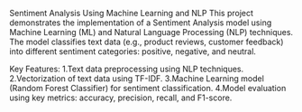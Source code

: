 Sentiment Analysis Using Machine Learning and NLP
This project demonstrates the implementation of a Sentiment Analysis model using Machine Learning (ML) and Natural Language Processing (NLP) techniques. The model classifies text data (e.g., product reviews, customer feedback) into different sentiment categories: positive, negative, and neutral.

Key Features:
1.Text data preprocessing using NLP techniques.
2.Vectorization of text data using TF-IDF.
3.Machine Learning model (Random Forest Classifier) for sentiment classification.
4.Model evaluation using key metrics: accuracy, precision, recall, and F1-score.
